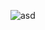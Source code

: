 ![asd](https://user-images.githubusercontent.com/69133633/204717847-b70db9e5-8402-43e8-9d63-6d0af64577b9.png)
